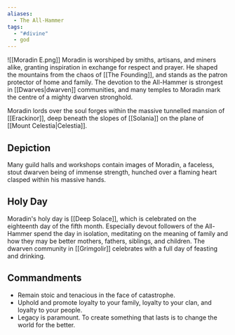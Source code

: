 ```yaml
---
aliases:
  - The All-Hammer
tags:
  - "#divine"
  - god
---
```

![[Moradin E.png]]
Moradin is worshiped by smiths, artisans, and miners alike, granting inspiration in exchange for respect and prayer. He shaped the mountains from the chaos of [[The Founding]], and stands as the patron protector of home and family. The devotion to the All-Hammer is strongest in [[Dwarves|dwarven]] communities, and many temples to Moradin mark the centre of a mighty dwarven stronghold.

Moradin lords over the soul forges within the massive tunnelled mansion of [[Erackinor]], deep beneath the slopes of [[Solania]] on the plane of [[Mount Celestia|Celestia]].
## Depiction
Many guild halls and workshops contain images of Moradin, a faceless, stout dwarven being of immense strength, hunched over a flaming heart clasped within his massive hands.
## Holy Day
Moradin's holy day is [[Deep Solace]], which is celebrated on the eighteenth day of the fifth month. Especially devout followers of the All-Hammer spend the day in isolation, meditating on the meaning of family and how they may be better mothers, fathers, siblings, and children. The dwarven community in [[Grimgolir]] celebrates with a full day of feasting and drinking.
## Commandments
- Remain stoic and tenacious in the face of catastrophe.
- Uphold and promote loyalty to your family, loyalty to your clan, and loyalty to your people.
- Legacy is paramount. To create something that lasts is to change the world for the better.
